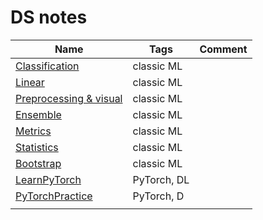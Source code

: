 # DS notes

|Name|Tags|Comment|
|---|---|---|
|[Classification](https://github.com/daniluck505/DS_note/blob/main/Classification.ipynb)|classic ML||
|[Linear](https://github.com/daniluck505/DS_note/blob/main/Linear.ipynb)|classic ML||
|[Preprocessing & visual](https://github.com/daniluck505/DS_note/blob/main/Preprocessing_visual.ipynb)|classic ML||
|[Ensemble](https://github.com/daniluck505/DS_note/blob/main/Ансамбли.ipynb)|classic ML||
|[Metrics](https://github.com/daniluck505/DS_note/blob/main/Метрики.ipynb)|classic ML||
|[Statistics](https://github.com/daniluck505/DS_note/blob/main/Статистика.ipynb)|classic ML||
|[Bootstrap](https://github.com/daniluck505/DS_note/blob/main/bootstrap/bootstrap.ipynb)|classic ML||
|[LearnPyTorch](https://github.com/daniluck505/DS_note/blob/main/LearnPyTorch.ipynb)|PyTorch, DL||
|[PyTorchPractice](https://github.com/daniluck505/DS_note/blob/main/PyTorch_Practice/Pytorch_Practic_0.ipynb)|PyTorch, D||
|[]()|||

